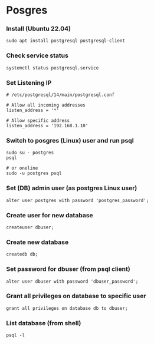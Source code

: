 # Posgres 

### Install (Ubuntu 22.04)
```sudo apt install postgresql postgresql-client```

### Check service status
```systemctl status postgresql.service ```

### Set Listening IP 
```
# /etc/postgresql/14/main/postgresql.conf

# Allow all incoming addresses
listen_address = '*'

# Allow specific address
listen_address = '192.168.1.10'
```

### Switch to posgres (Linux) user and run psql
```
sudo su - postgres
psql

# or oneline
sudo -u postgres psql

```

### Set (DB) admin user (as postgres Linux user)
```
alter user postgres with password 'postgres_password';
```

### Create user for new database
```
createuser dbuser;
```

### Create new database 
```
createdb db;
```

### Set password for dbuser (from psql client)
```
alter user dbuser with password 'dbuser_password';
```

### Grant all privileges on database to specific user
```
grant all privileges on database db to dbuser;
```

### List database (from shell)
```
psql -l
```
